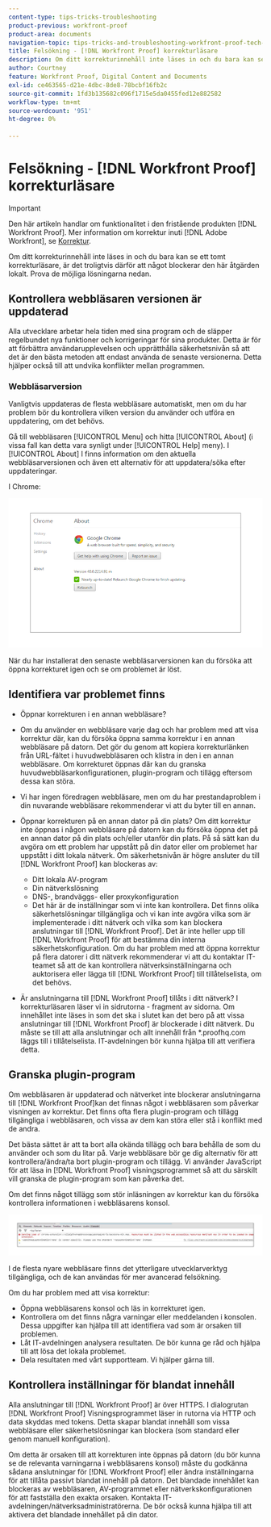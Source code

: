 ```yaml
---
content-type: tips-tricks-troubleshooting
product-previous: workfront-proof
product-area: documents
navigation-topic: tips-tricks-and-troubleshooting-workfront-proof-tech-corner
title: Felsökning - [!DNL Workfront Proof] korrekturläsare
description: Om ditt korrekturinnehåll inte läses in och du bara kan se ett tomt korrekturläsare, är det troligtvis därför att något blockerar den här åtgärden lokalt.
author: Courtney
feature: Workfront Proof, Digital Content and Documents
exl-id: ce463565-d21e-4dbc-8de8-78bcbf16fb2c
source-git-commit: 1fd3b135682c096f1715e5da0455fed12e882582
workflow-type: tm+mt
source-wordcount: '951'
ht-degree: 0%

---
```


# Felsökning - [!DNL Workfront Proof] korrekturläsare

<!-- Audited: 01/2024 -->

>[!IMPORTANT]
>
>Den här artikeln handlar om funktionalitet i den fristående produkten [!DNL Workfront Proof]. Mer information om korrektur inuti [!DNL Adobe Workfront], se [Korrektur](../../../review-and-approve-work/proofing/proofing.md).

Om ditt korrekturinnehåll inte läses in och du bara kan se ett tomt korrekturläsare, är det troligtvis därför att något blockerar den här åtgärden lokalt. Prova de möjliga lösningarna nedan.

## Kontrollera webbläsaren <!--and [!DNL Flash Player]--> versionen är uppdaterad

Alla utvecklare arbetar hela tiden med sina program och de släpper regelbundet nya funktioner och korrigeringar för sina produkter. Detta är för att förbättra användarupplevelsen och upprätthålla säkerhetsnivån så att det är den bästa metoden att endast använda de senaste versionerna. Detta hjälper också till att undvika konflikter mellan programmen.

<!--
### [!DNL Flash Player] Plugin Version

To check your current [!DNL Flash Player] version visit the [[!DNL Adobe] website](http://www.adobe.com/software/flash/about/).

![ProofView_2.png](assets/proofview-2-350x199.png)

If your version number differs from the one listed for your platform go to the [[!DNL Flash Player] download page](http://get.adobe.com/flashplayer/otherversions/) and get the latest version.

Please note: we do recommend using the original [!DNL Adobe] plugin, so if your browser uses a built-in solution deactivate it and install the [!DNL Adobe] solution.
-->

### Webbläsarversion

Vanligtvis uppdateras de flesta webbläsare automatiskt, men om du har problem bör du kontrollera vilken version du använder och utföra en uppdatering, om det behövs.

Gå till webbläsaren [!UICONTROL Menu] och hitta [!UICONTROL About] (i vissa fall kan detta vara synligt under [!UICONTROL Help] meny). I [!UICONTROL About] I finns information om den aktuella webbläsarversionen och även ett alternativ för att uppdatera/söka efter uppdateringar.

I Chrome:

![Chrome-webbläsarversion](assets/proofview-3.png)

När du har installerat den senaste webbläsarversionen kan du försöka att öppna korrekturet igen och se om problemet är löst.

<!--
## Ensure Your Local [!DNL Flash] Storage is Available

Our [!DNL Workfront Proof] Viewer is based on Flash, and we store some data about the proofs (i.e., comments, proof tiles, [!DNL Workfront Proof] Viewer settings) on your computer using [!DNL Flash Player]. If the [!DNL Workfront Proof] Viewer opens, but there is no content inside you will want to make sure that the Flash Storage is available on your machine and that [!DNL Workfront Proof] is allowed to use it.

If there is some storage allocated, but you're working with the bigger proofs with multiple pages and comments try to increase the [!DNL Flash] Storage and re-load your proof.

Please see [Problems With Viewing Proofs - [!DNL Flash] Shared Objects Explained](../../../workfront-proof/wp-tech-corner/troubleshooting/view-proof-flash-shared-object.md) for the detailed instructions.
-->

## Identifiera var problemet finns

* Öppnar korrekturen i en annan webbläsare?
* Om du använder en webbläsare varje dag och har problem med att visa korrektur där, kan du försöka öppna samma korrektur i en annan webbläsare på datorn. Det gör du genom att kopiera korrekturlänken från URL-fältet i huvudwebbläsaren och klistra in den i en annan webbläsare. Om korrekturet öppnas där kan du granska huvudwebbläsarkonfigurationen, plugin-program och tillägg eftersom dessa kan störa.
* Vi har ingen föredragen webbläsare, men om du har prestandaproblem i din nuvarande webbläsare rekommenderar vi att du byter till en annan.
* Öppnar korrekturen på en annan dator på din plats?
Om ditt korrektur inte öppnas i någon webbläsare på datorn kan du försöka öppna det på en annan dator på din plats och/eller utanför din plats. På så sätt kan du avgöra om ett problem har uppstått på din dator eller om problemet har uppstått i ditt lokala nätverk.
Om säkerhetsnivån är högre ansluter du till [!DNL Workfront Proof] kan blockeras av:

   * Ditt lokala AV-program
   * Din nätverkslösning
   * DNS-, brandväggs- eller proxykonfiguration
   * Det här är de inställningar som vi inte kan kontrollera. Det finns olika säkerhetslösningar tillgängliga och vi kan inte avgöra vilka som är implementerade i ditt nätverk och vilka som kan blockera anslutningar till [!DNL Workfront Proof]. Det är inte heller upp till [!DNL Workfront Proof] för att bestämma din interna säkerhetskonfiguration. Om du har problem med att öppna korrektur på flera datorer i ditt nätverk rekommenderar vi att du kontaktar IT-teamet så att de kan kontrollera nätverksinställningarna och auktorisera eller lägga till [!DNL Workfront Proof] till tillåtelselista, om det behövs.

* Är anslutningarna till [!DNL Workfront Proof] tillåts i ditt nätverk?
I korrekturläsaren läser vi in sidrutorna - fragment av sidorna. Om innehållet inte läses in som det ska i slutet kan det bero på att vissa anslutningar till [!DNL Workfront Proof] är blockerade i ditt nätverk. Du måste se till att alla anslutningar och allt innehåll från *.proofhq.com läggs till i tillåtelselista. IT-avdelningen bör kunna hjälpa till att verifiera detta.

## Granska plugin-program

Om webbläsaren är uppdaterad och nätverket inte blockerar anslutningarna till [!DNL Workfront Proof]kan det finnas något i webbläsaren som påverkar visningen av korrektur. Det finns ofta flera plugin-program och tillägg tillgängliga i webbläsaren, och vissa av dem kan störa eller stå i konflikt med de andra.

Det bästa sättet är att ta bort alla okända tillägg och bara behålla de som du använder och som du litar på. Varje webbläsare bör ge dig alternativ för att kontrollera/ändra/ta bort plugin-program och tillägg. Vi använder JavaScript för att läsa in [!DNL Workfront Proof] visningsprogrammet så att du särskilt vill granska de plugin-program som kan påverka det.

Om det finns något tillägg som stör inläsningen av korrektur kan du försöka kontrollera informationen i webbläsarens konsol.

![Webbläsarkonsol](assets/proofview-4.png)

I de flesta nyare webbläsare finns det ytterligare utvecklarverktyg tillgängliga, och de kan användas för mer avancerad felsökning.

Om du har problem med att visa korrektur:

* Öppna webbläsarens konsol och läs in korrekturet igen.
* Kontrollera om det finns några varningar eller meddelanden i konsolen. Dessa uppgifter kan hjälpa till att identifiera vad som är orsaken till problemen.
* Låt IT-avdelningen analysera resultaten. De bör kunna ge råd och hjälpa till att lösa det lokala problemet.
* Dela resultaten med vårt supportteam. Vi hjälper gärna till.

## Kontrollera inställningar för blandat innehåll

Alla anslutningar till [!DNL Workfront Proof] är över HTTPS. I dialogrutan [!DNL Workfront Proof] Visningsprogrammet läser in rutorna via HTTP och data skyddas med tokens. Detta skapar blandat innehåll som vissa webbläsare eller säkerhetslösningar kan blockera (som standard eller genom manuell konfiguration).

Om detta är orsaken till att korrekturen inte öppnas på datorn (du bör kunna se de relevanta varningarna i webbläsarens konsol) måste du godkänna sådana anslutningar för [!DNL Workfront Proof] eller ändra inställningarna för att tillåta passivt blandat innehåll på datorn. Det blandade innehållet kan blockeras av webbläsaren, AV-programmet eller nätverkskonfigurationen för att fastställa den exakta orsaken. Kontakta IT-avdelningen/nätverksadministratörerna. De bör också kunna hjälpa till att aktivera det blandade innehållet på din dator.


